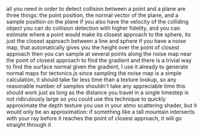 all you need in order to detect collision between a point and a plane are three things: the point position, the normal vector of the plane, and a sample position on the plane
if you also have the velocity of the colliding object you can do collision detection with higher fidelity, and you can estimate where a point would make its closest approach to the sphere, its just the closest approach between a line and sphere
if you have a noise map, that automatically gives you the height over the point of closest approach
then you can sample at several points along the noise map near the point of closest approach to find the gradient
and there is a trivial way to find the surface normal given the gradient, I use it already to generate normal maps for tectonics.js
since sampling the noise map is a simple calculation, it should take far less time than a texture lookup, so any reasonable number of samples shouldn't take any appreciable time
this should work just as long as the distance you travel in a single timestep is not ridiculously large
so you could use this technique to quickly approximate the depth texture you use in your atmo scattering shader, but it would only be an approximation: if something like a tall mountain intersects with your ray before it reaches the point of closest approach, it will go straight through it